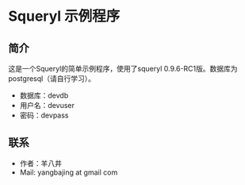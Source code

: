 Squeryl 示例程序
=====================

## 简介

这是一个Squeryl的简单示例程序，使用了squeryl 0.9.6-RC1版。数据库为postgresql（请自行学习）。

- 数据库：devdb
- 用户名：devuser
- 密码：devpass

## 联系

- 作者：羊八井
- Mail: yangbajing at gmail com

